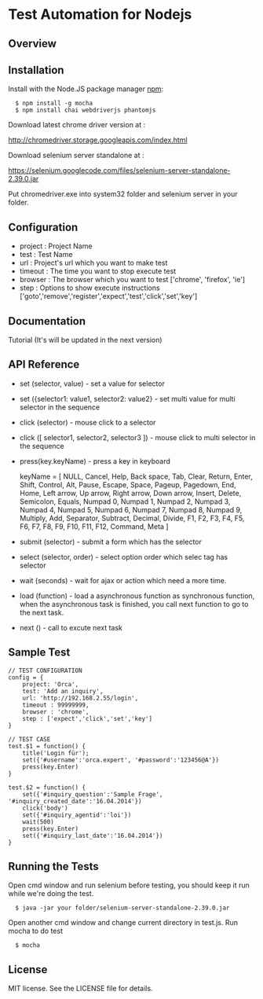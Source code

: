 Test Automation for Nodejs
===============
## Overview
    
      
## Installation

  Install with the Node.JS package manager [npm](http://npmjs.org/):

      $ npm install -g mocha
      $ npm install chai webdriverjs phantomjs

  Download latest chrome driver version at :
  
  http://chromedriver.storage.googleapis.com/index.html
	  
  Download selenium server standalone at :
  
  https://selenium.googlecode.com/files/selenium-server-standalone-2.39.0.jar
	  
  Put chromedriver.exe into system32 folder and selenium server in your folder.

## Configuration  

  * project : Project Name
  * test : Test Name
  * url : Project's url which you want to make test
  * timeout : The time you want to stop execute test
  * browser : The browser which you want to test
  ['chrome', 'firefox', 'ie']
  * step : Options to show execute instructions
  ['goto','remove','register','expect','test','click','set','key']


## Documentation

  Tutorial (It's will be updated in the next version)
  
## API Reference

  * set (selector, value) - set a value for selector

  * set ({selector1: value1, selector2: value2} - set multi value for multi selector in the sequence
	
  * click (selector) - mouse click to a selector 
	
  * click ([ selector1, selector2, selector3 ]) - mouse click to multi selector in the sequence
	
  * press(key.keyName) - press a key in keyboard

    keyName = [ NULL, Cancel, Help, Back space, Tab, Clear, Return, Enter, Shift, Control, Alt, Pause, Escape, Space, Pageup, Pagedown, End, Home, Left arrow, Up arrow, Right arrow, Down arrow, Insert, Delete, Semicolon, Equals, Numpad 0, Numpad 1, Numpad 2, Numpad 3, Numpad 4, Numpad 5, Numpad 6, Numpad 7, Numpad 8, Numpad 9, Multiply, Add, Separator, Subtract, Decimal, Divide, F1, F2, F3, F4, F5, F6, F7, F8, F9, F10, F11, F12, Command, Meta ]

  * submit (selector)  - submit a form which has the selector
	 
  * select (selector, order) - select option order which selec tag has selector 
	
  * wait (seconds) - wait for ajax or action which need a more time.	
 
  * load (function) - load a asynchronous function as synchronous function, when the asynchronous task is finished, you call next function to go to the next task. 
  
  * next () - call to excute next task   
   
  
## Sample Test
  
	// TEST CONFIGURATION
    config = {
        project: 'Orca',  
        test: 'Add an inquiry', 
        url: 'http://192.168.2.55/login',
        timeout : 99999999,
        browser : 'chrome', 
        step : ['expect','click','set','key'] 
    }   
   
	// TEST CASE   
	test.$1 = function() {   
		title('Login für');       
		set({'#username':'orca.expert', '#password':'123456@A'}) 
		press(key.Enter)
	}  

	test.$2 = function() {
		set({'#inquiry_question':'Sample Frage', '#inquiry_created_date':'16.04.2014'})
		click('body')
		set({'#inquiry_agentid':'loi'}) 
		wait(500)
		press(key.Enter)
		set({'#inquiry_last_date':'16.04.2014'})
	}  
  
  
## Running the Tests

  Open cmd window and run selenium before testing, you should keep it run while we're doing the test.
	
	  $ java -jar your folder/selenium-server-standalone-2.39.0.jar 
  
  Open another cmd window and change current directory in test.js. Run mocha to do test

      $ mocha
 
## License

  MIT license. See the LICENSE file for details.